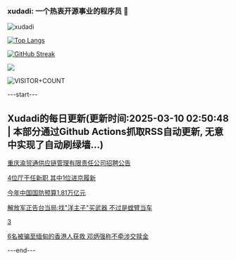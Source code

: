### xudadi: 一个热衷开源事业的程序员 👋

![xudadi](https://github-readme-stats-git-masterorgs-github-readme-stats-team.vercel.app/api?username=xudadi)

[![Top Langs](https://github-readme-stats.vercel.app/api/top-langs/?username=xudadi)](https://github.com/anuraghazra/github-readme-stats)

[![GitHub Streak](https://streak-stats.demolab.com?user=xudadi&locale=zh_Hans)](https://git.io/streak-stats)

![](https://raw.githubusercontent.com/xudadi/xudadi/main/assets/github-contribution-grid-snake.svg)

![VISITOR+COUNT](https://komarev.com/ghpvc/?username=xudadi&label=VISITOR+COUNT)


---start---

## Xudadi的每日更新(更新时间:2025-03-10 02:50:48 | 本部分通过Github Actions抓取RSS自动更新, 无意中实现了自动刷绿墙...)

[重庆渝贸通供应链管理有限责任公司招聘公告](https://www.gongkaoleida.com/article/2314030)

[4位厅干任新职 其中1位进京履新](https://m.163.com/news/article/JQ79RFNF0001899O.html)

[今年中国国防预算1.81万亿元](https://m.163.com/news/article/JQ75TN9Q000189PS.html)

[解放军正告台当局:找"洋主子"买武器 不过是螳臂当车](https://m.163.com/news/article/JQ76B8M3000189PS.html)

[3](https://m.163.com/touch/news/sub/domestic)

[6名被骗至缅甸的香港人获救 邓炳强称不牵涉交赎金](https://m.163.com/news/article/JQ73M2RE05129QAF.html)

---end---
